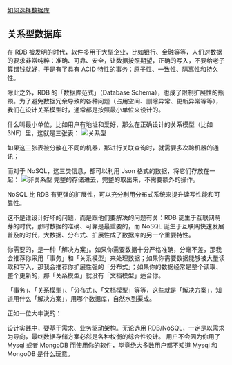 [如何选择数据库](https://zhuanlan.zhihu.com/p/87544945)

## 关系型数据库
在 RDB 被发明的时代，软件多用于大型企业，比如银行、金融等等，人们对数据的要求非常纯粹：准确、可靠、安全，让数据按照期望，正确的写入，不要给老子算错钱就好，于是有了具有 ACID 特性的事务：原子性、一致性、隔离性和持久性。

除此之外，RDB 的「数据库范式」（Database Schema），也成了限制扩展性的瓶颈。为了避免数据冗余导致的各种问题（占用空间、删除异常、更新异常等等），我们在设计关系模型时，通常都是按照最小单位来设计的。

什么叫最小单位，比如用户有地址和爱好，那么在正确设计的关系模型（比如 3NF）里，这就是三张表：
![关系型](https://pic3.zhimg.com/80/v2-8704a6553009e53fa9d278cbbb74225e_1440w.jpg)

如果这三张表被分散在不同的机器，那进行关联查询时，就需要多次跨机器的通讯；

而对于 NoSQL，这三类信息，都可以利用 Json 格式的数据，将它们存放在一起：
![非关系型](https://pic4.zhimg.com/80/v2-a34c257d995316ebd5da47d21c855383_1440w.jpg)
完整的存储进去，完整的取出来，不需要额外的操作。

NoSQL 比 RDB 有更强的扩展性，可以充分利用分布式系统来提升读写性能和可靠性。

这不是谁设计好坏的问题，而是跟他们要解决的问题有关：RDB 诞生于互联网萌芽的时代，那时数据的准确、可靠是最重要的，而 NoSQL 诞生于互联网快速发展普及的时代，大数据、分布式、扩展性成了数据库的另一个重要特性。

你需要的，是一种「解决方案」。如果你需要数据十分严格准确，分毫不差，那我会推荐你采用「事务」和「关系模型」来处理数据；如果你需要数据能够被大量读取和写入，那我会推荐你扩展性强的「分布式」；如果你的数据经常是整个读取、整个更新的，那「关系模型」就没有「文档模型」适合你。

「事务」、「关系模型」、「分布式」、「文档模型」等等，这些就是「解决方案」，知道用什么「解决方案」，用哪个数据库，自然水到渠成。

正如一位大牛说的：

设计实践中，要基于需求、业务驱动架构。无论选用 RDB/NoSQL，一定是以需求为导向，最终数据存储方案必然是各种权衡的综合性设计。
用户不会因为你用了 Mysql 或者 MongoDB 而使用你的软件，毕竟绝大多数用户都不知道 Mysql 和 MongoDB 是什么玩意。
